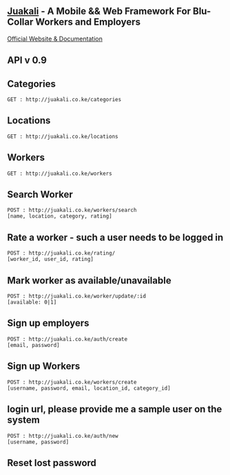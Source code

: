 ## [Juakali](http://juakali.co.ke) - A Mobile && Web Framework For Blu-Collar Workers and Employers


[Official Website & Documentation](http://laravel.com)


## API v 0.9

## Categories
```ajax
GET : http://juakali.co.ke/categories
```
## Locations
```ajax
GET : http://juakali.co.ke/locations
```
## Workers
```ajax
GET : http://juakali.co.ke/workers
```
## Search Worker
```ajax
POST : http://juakali.co.ke/workers/search
[name, location, category, rating]
```

## Rate a worker - such a user needs to be logged in
```ajax
POST : http://juakali.co.ke/rating/
[worker_id, user_id, rating]
```

## Mark worker as available/unavailable
```ajax
POST : http://juakali.co.ke/worker/update/:id
[available: 0|1]
```
## Sign up employers
```ajax
POST : http://juakali.co.ke/auth/create
[email, password]
```
## Sign up Workers
```ajax
POST : http://juakali.co.ke/workers/create
[username, password, email, location_id, category_id]
```
## login url, please provide me a sample user on the system
```ajax
POST : http://juakali.co.ke/auth/new
[username, password]
```
## Reset lost password

